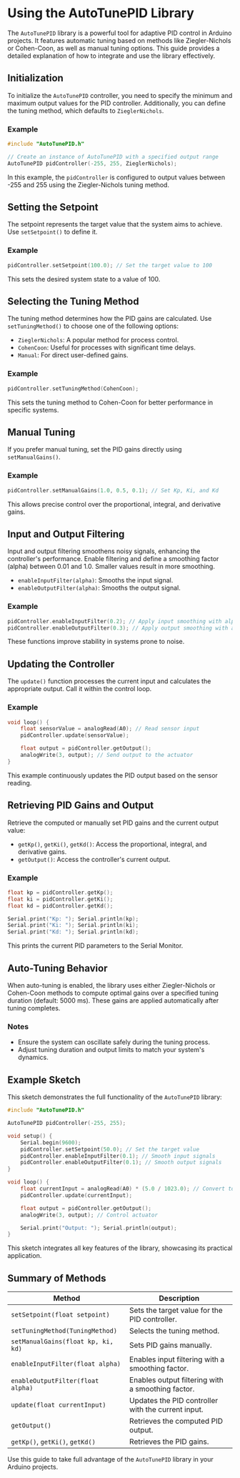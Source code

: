 # Using the AutoTunePID Library

The `AutoTunePID` library is a powerful tool for adaptive PID control in Arduino projects. It features automatic tuning based on methods like Ziegler-Nichols or Cohen-Coon, as well as manual tuning options. This guide provides a detailed explanation of how to integrate and use the library effectively.

## Initialization

To initialize the `AutoTunePID` controller, you need to specify the minimum and maximum output values for the PID controller. Additionally, you can define the tuning method, which defaults to `ZieglerNichols`.

### Example
```cpp
#include "AutoTunePID.h"

// Create an instance of AutoTunePID with a specified output range
AutoTunePID pidController(-255, 255, ZieglerNichols);
```

In this example, the `pidController` is configured to output values between -255 and 255 using the Ziegler-Nichols tuning method.

## Setting the Setpoint

The setpoint represents the target value that the system aims to achieve. Use `setSetpoint()` to define it.

### Example
```cpp
pidController.setSetpoint(100.0); // Set the target value to 100
```

This sets the desired system state to a value of 100.

## Selecting the Tuning Method

The tuning method determines how the PID gains are calculated. Use `setTuningMethod()` to choose one of the following options:

- `ZieglerNichols`: A popular method for process control.
- `CohenCoon`: Useful for processes with significant time delays.
- `Manual`: For direct user-defined gains.

### Example
```cpp
pidController.setTuningMethod(CohenCoon);
```

This sets the tuning method to Cohen-Coon for better performance in specific systems.

## Manual Tuning

If you prefer manual tuning, set the PID gains directly using `setManualGains()`.

### Example
```cpp
pidController.setManualGains(1.0, 0.5, 0.1); // Set Kp, Ki, and Kd
```

This allows precise control over the proportional, integral, and derivative gains.

## Input and Output Filtering

Input and output filtering smoothens noisy signals, enhancing the controller's performance. Enable filtering and define a smoothing factor (alpha) between 0.01 and 1.0. Smaller values result in more smoothing.

- `enableInputFilter(alpha)`: Smooths the input signal.
- `enableOutputFilter(alpha)`: Smooths the output signal.

### Example
```cpp
pidController.enableInputFilter(0.2); // Apply input smoothing with alpha = 0.2
pidController.enableOutputFilter(0.3); // Apply output smoothing with alpha = 0.3
```

These functions improve stability in systems prone to noise.

## Updating the Controller

The `update()` function processes the current input and calculates the appropriate output. Call it within the control loop.

### Example
```cpp
void loop() {
    float sensorValue = analogRead(A0); // Read sensor input
    pidController.update(sensorValue);

    float output = pidController.getOutput();
    analogWrite(3, output); // Send output to the actuator
}
```

This example continuously updates the PID output based on the sensor reading.

## Retrieving PID Gains and Output

Retrieve the computed or manually set PID gains and the current output value:

- `getKp()`, `getKi()`, `getKd()`: Access the proportional, integral, and derivative gains.
- `getOutput()`: Access the controller's current output.

### Example
```cpp
float kp = pidController.getKp();
float ki = pidController.getKi();
float kd = pidController.getKd();

Serial.print("Kp: "); Serial.println(kp);
Serial.print("Ki: "); Serial.println(ki);
Serial.print("Kd: "); Serial.println(kd);
```

This prints the current PID parameters to the Serial Monitor.

## Auto-Tuning Behavior

When auto-tuning is enabled, the library uses either Ziegler-Nichols or Cohen-Coon methods to compute optimal gains over a specified tuning duration (default: 5000 ms). These gains are applied automatically after tuning completes.

### Notes
- Ensure the system can oscillate safely during the tuning process.
- Adjust tuning duration and output limits to match your system's dynamics.

## Example Sketch

This sketch demonstrates the full functionality of the `AutoTunePID` library:

```cpp
#include "AutoTunePID.h"

AutoTunePID pidController(-255, 255);

void setup() {
    Serial.begin(9600);
    pidController.setSetpoint(50.0); // Set the target value
    pidController.enableInputFilter(0.1); // Smooth input signals
    pidController.enableOutputFilter(0.1); // Smooth output signals
}

void loop() {
    float currentInput = analogRead(A0) * (5.0 / 1023.0); // Convert to voltage
    pidController.update(currentInput);

    float output = pidController.getOutput();
    analogWrite(3, output); // Control actuator

    Serial.print("Output: "); Serial.println(output);
}
```

This sketch integrates all key features of the library, showcasing its practical application.

## Summary of Methods

| Method                              | Description                                   |
|-------------------------------------|-----------------------------------------------|
| `setSetpoint(float setpoint)`       | Sets the target value for the PID controller.|
| `setTuningMethod(TuningMethod)`     | Selects the tuning method.                   |
| `setManualGains(float kp, ki, kd)`  | Sets PID gains manually.                     |
| `enableInputFilter(float alpha)`    | Enables input filtering with a smoothing factor. |
| `enableOutputFilter(float alpha)`   | Enables output filtering with a smoothing factor. |
| `update(float currentInput)`        | Updates the PID controller with the current input. |
| `getOutput()`                       | Retrieves the computed PID output.           |
| `getKp()`, `getKi()`, `getKd()`     | Retrieves the PID gains.                     |

Use this guide to take full advantage of the `AutoTunePID` library in your Arduino projects.

